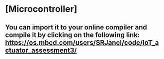 # [Microcontroller]

## You can import it to your online compiler and compile it by clicking on the following link: https://os.mbed.com/users/SRJanel/code/IoT_actuator_assessment3/

